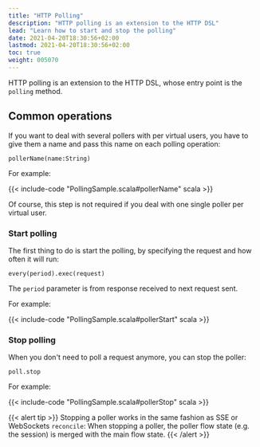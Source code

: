 ```yaml
---
title: "HTTP Polling"
description: "HTTP polling is an extension to the HTTP DSL"
lead: "Learn how to start and stop the polling"
date: 2021-04-20T18:30:56+02:00
lastmod: 2021-04-20T18:30:56+02:00
toc: true
weight: 005070
---
```


HTTP polling is an extension to the HTTP DSL, whose entry point is the `polling` method.

## Common operations

If you want to deal with several pollers with per virtual users,
you have to give them a name and pass this name on each polling operation:

`pollerName(name:String)`

For example:

{{< include-code "PollingSample.scala#pollerName" scala >}}

Of course, this step is not required if you deal with one single poller per virtual user.

### Start polling

The first thing to do is start the polling, by specifying the request and how often it will run:

`every(period).exec(request)`

The `period` parameter is from response received to next request sent.

For example:

{{< include-code "PollingSample.scala#pollerStart" scala >}}

### Stop polling

When you don't need to poll a request anymore, you can stop the poller:

`poll.stop`

For example:

{{< include-code "PollingSample.scala#pollerStop" scala >}}

{{< alert tip >}}
Stopping a poller works in the same fashion as SSE or WebSockets `reconcile`:
When stopping a poller, the poller flow state (e.g. the session) is merged with the main flow state.
{{< /alert >}}

